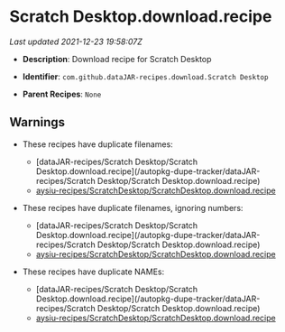 # Scratch Desktop.download.recipe

_Last updated 2021-12-23 19:58:07Z_

- **Description**: Download recipe for Scratch Desktop

- **Identifier**: `com.github.dataJAR-recipes.download.Scratch Desktop`

- **Parent Recipes**: `None`

## Warnings

- These recipes have duplicate filenames:
    - [dataJAR-recipes/Scratch Desktop/Scratch Desktop.download.recipe](/autopkg-dupe-tracker/dataJAR-recipes/Scratch Desktop/Scratch Desktop.download.recipe)
    - [aysiu-recipes/ScratchDesktop/ScratchDesktop.download.recipe](/autopkg-dupe-tracker/aysiu-recipes/ScratchDesktop/ScratchDesktop.download.recipe)

- These recipes have duplicate filenames, ignoring numbers:
    - [dataJAR-recipes/Scratch Desktop/Scratch Desktop.download.recipe](/autopkg-dupe-tracker/dataJAR-recipes/Scratch Desktop/Scratch Desktop.download.recipe)
    - [aysiu-recipes/ScratchDesktop/ScratchDesktop.download.recipe](/autopkg-dupe-tracker/aysiu-recipes/ScratchDesktop/ScratchDesktop.download.recipe)

- These recipes have duplicate NAMEs:
    - [dataJAR-recipes/Scratch Desktop/Scratch Desktop.download.recipe](/autopkg-dupe-tracker/dataJAR-recipes/Scratch Desktop/Scratch Desktop.download.recipe)
    - [aysiu-recipes/ScratchDesktop/ScratchDesktop.download.recipe](/autopkg-dupe-tracker/aysiu-recipes/ScratchDesktop/ScratchDesktop.download.recipe)